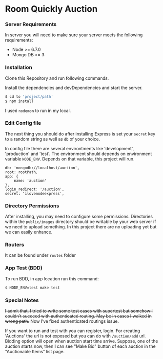# Room Quickly Auction

### Server Requirements
In server you will need to make sure your server meets the following requirements:

* Node >= 6.7.0
* Mongo DB >= 3

### Installation

Clone this Repository and run following commands.

Install the dependencies and devDependencies and start the server.

```sh
$ cd to 'project/path'
$ npm install
```
 
I used `nodemon` to run in my local.

### Edit Config file

The next thing you should do after installing Express is set your `secret` key to a random string as well as `db` of your choice.

In config file there are several environtments like 'development', 'production' and 'test'. The environment should depends on environment variable `NODE_ENV`. Depends on that variable, this project will run.
```
db: 'mongodb://localhost/auction',
root: rootPath,
app: {
    name: 'auction'
},   
login_redirect: '/auction',
secret: 'ilovenodeexpress',
```
### Directory Permissions

After installing, you may need to configure some permissions. Directories within the `public/images` directory should be writable by your web server if we need to upload something. In this project there are no uploading yet but we can easily enhance.


### Routers
It can be found under `routes` folder


### App Test (BDD)

To run BDD, in app location run this command:

```sh
$ NODE_ENV=test make test
```

### Special Notes

~~I admit that, I tried to write some test cases with supertest but somehow I couldn't succeed with  authenticated routing. May be in cases I walked in wrong path.~~
Now I've fixed authenticated routings issue.

If you want to run and test with you can register, login. For creating 'Auctions' the url is not exposed but you can do with `/auction/add` url.
Bidding option will open when auction start time arrive. Suppose, one of the auction starts now, then I can see "Make Bid" button of each auction in the "Auctionable Items" list page.

 

